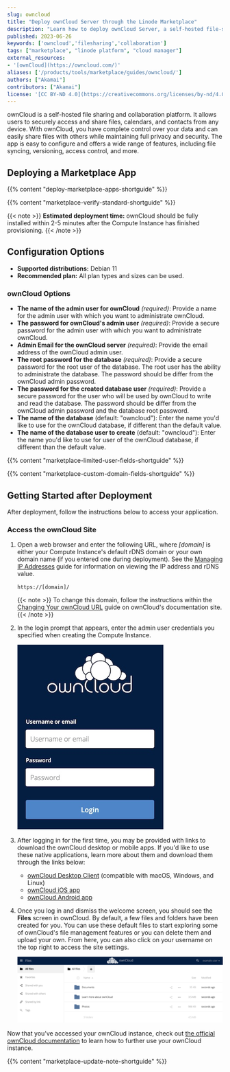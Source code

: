 ```yaml
---
slug: owncloud
title: "Deploy ownCloud Server through the Linode Marketplace"
description: "Learn how to deploy ownCloud Server, a self-hosted file-sharing and collaboration platform on the Linode Marketplace."
published: 2023-06-26
keywords: ['owncloud','filesharing','collaboration']
tags: ["marketplace", "linode platform", "cloud manager"]
external_resources:
- '[ownCloud](https://owncloud.com/)'
aliases: ['/products/tools/marketplace/guides/owncloud/']
authors: ["Akamai"]
contributors: ["Akamai"]
license: '[CC BY-ND 4.0](https://creativecommons.org/licenses/by-nd/4.0)'
---
```


ownCloud is a self-hosted file sharing and collaboration platform. It allows users to securely access and share files, calendars, and contacts from any device. With ownCloud, you have complete control over your data and can easily share files with others while maintaining full privacy and security. The app is easy to configure and offers a wide range of features, including file syncing, versioning, access control, and more.

## Deploying a Marketplace App

{{% content "deploy-marketplace-apps-shortguide" %}}

{{% content "marketplace-verify-standard-shortguide" %}}

{{< note >}}
**Estimated deployment time:** ownCloud should be fully installed within 2-5 minutes after the Compute Instance has finished provisioning.
{{< /note >}}

## Configuration Options

- **Supported distributions:** Debian 11
- **Recommended plan:** All plan types and sizes can be used.

### ownCloud Options

- **The name of the admin user for ownCloud** *(required)*: Provide a name for the admin user with which you want to administrate ownCloud.
- **The password for ownCloud's admin user** *(required)*: Provide a secure password for the admin user with which you want to administrate ownCloud.
- **Admin Email for the ownCloud server** *(required)*: Provide the email address of the ownCloud admin user.
- **The root password for the database** *(required)*: Provide a secure password for the root user of the database. The root user has the ability to administrate the database. The password should be differ from the ownCloud admin password.
- **The password for the created database user** *(required)*: Provide a secure password for the user who will be used by ownCloud to write and read the database. The password should be differ from the ownCloud admin password and the database root password.
- **The name of the database** (default: "owncloud"): Enter the name you'd like to use for the ownCloud database, if different than the default value.
- **The name of the database user to create** (default: "owncloud"): Enter the name you'd like to use for user of the ownCloud database, if different than the default value.

{{% content "marketplace-limited-user-fields-shortguide" %}}

{{% content "marketplace-custom-domain-fields-shortguide" %}}

## Getting Started after Deployment

After deployment, follow the instructions below to access your application.

### Access the ownCloud Site

1.  Open a web browser and enter the following URL, where *[domain]* is either your Compute Instance's default rDNS domain or your own domain name (if you entered one during deployment). See the [Managing IP Addresses](/docs/products/compute/compute-instances/guides/manage-ip-addresses/) guide for information on viewing the IP address and rDNS value.

    ```command
    https://[domain]/
    ```

    {{< note >}}
    To change this domain, follow the instructions within the [Changing Your ownCloud URL](https://doc.owncloud.com/server/next/admin_manual/installation/changing_the_web_route.html) guide on ownCloud's documentation site.
    {{< /note >}}

1.  In the login prompt that appears, enter the admin user credentials you specified when creating the Compute Instance.

    ![ownCloud Login Screen](owncloud-login.png)

1.  After logging in for the first time, you may be provided with links to download the ownCloud desktop or mobile apps. If you'd like to use these native applications, learn more about them and download them through the links below:

    - [ownCloud Desktop Client](https://owncloud.com/desktop-app/) (compatible with macOS, Windows, and Linux)
    - [ownCloud iOS app](https://apps.apple.com/us/app/owncloud-file-sync-and-share/id1359583808)
    - [ownCloud Android app](https://play.google.com/store/apps/details?id=com.owncloud.android&hl=en_US&gl=US)

1.  Once you log in and dismiss the welcome screen, you should see the **Files** screen in ownCloud. By default, a few files and folders have been created for you. You can use these default files to start exploring some of ownCloud's file management features or you can delete them and upload your own. From here, you can also click on your username on the top right to access the site settings.

    ![ownCloud Files Screen](owncloud-main-screen.png)

Now that you’ve accessed your ownCloud instance, check out [the official ownCloud documentation](https://doc.owncloud.com/server) to learn how to further use your ownCloud instance.

{{% content "marketplace-update-note-shortguide" %}}